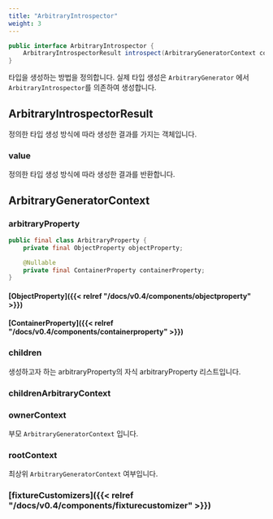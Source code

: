 ```yaml
---
title: "ArbitraryIntrospector"
weight: 3
---
```

```java
public interface ArbitraryIntrospector {
	ArbitraryIntrospectorResult introspect(ArbitraryGeneratorContext context);
}
```
타입을 생성하는 방법을 정의합니다. 실제 타입 생성은 `ArbitraryGenerator` 에서 `ArbitraryIntrospector`를 의존하여 생성합니다.

## ArbitraryIntrospectorResult
정의한 타입 생성 방식에 따라 생성한 결과를 가지는 객체입니다.

### value
정의한 타입 생성 방식에 따라 생성한 결과를 반환합니다.

## ArbitraryGeneratorContext
### arbitraryProperty
```java
public final class ArbitraryProperty {
	private final ObjectProperty objectProperty;

	@Nullable
	private final ContainerProperty containerProperty;
}
```
#### [ObjectProperty]({{< relref "/docs/v0.4/components/objectproperty" >}})

#### [ContainerProperty]({{< relref "/docs/v0.4/components/containerproperty" >}})

### children
생성하고자 하는 arbitraryProperty의 자식 arbitraryProperty 리스트입니다.

### childrenArbitraryContext

### ownerContext
부모 `ArbitraryGeneratorContext` 입니다.

### rootContext
최상위 `ArbitraryGeneratorContext` 여부입니다.

### [fixtureCustomizers]({{< relref "/docs/v0.4/components/fixturecustomizer" >}})
